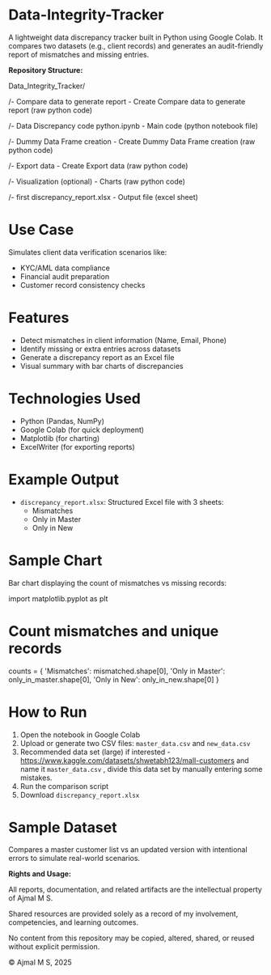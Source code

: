 # Data-Integrity-Tracker

A lightweight data discrepancy tracker built in Python using Google Colab. It compares two datasets (e.g., client records) and generates an audit-friendly report of mismatches and missing entries.

**Repository Structure:**

Data_Integrity_Tracker/

/- Compare data to generate report    - Create Compare data to generate report (raw python code)

/- Data Discrepancy code python.ipynb - Main code (python notebook file) 

/- Dummy Data Frame creation          - Create Dummy Data Frame creation (raw python code)

/- Export data                        - Create Export data (raw python code)

/- Visualization (optional)           - Charts (raw python code)

/- first discrepancy_report.xlsx      - Output file (excel sheet)

# Use Case

Simulates client data verification scenarios like:
- KYC/AML data compliance
- Financial audit preparation
- Customer record consistency checks

# Features

- Detect mismatches in client information (Name, Email, Phone)
- Identify missing or extra entries across datasets
- Generate a discrepancy report as an Excel file
- Visual summary with bar charts of discrepancies

# Technologies Used

- Python (Pandas, NumPy)
- Google Colab (for quick deployment)
- Matplotlib (for charting)
- ExcelWriter (for exporting reports)

# Example Output

- `discrepancy_report.xlsx`: Structured Excel file with 3 sheets:
  - Mismatches
  - Only in Master
  - Only in New

# Sample Chart

Bar chart displaying the count of mismatches vs missing records:

import matplotlib.pyplot as plt

# Count mismatches and unique records
counts = {
    'Mismatches': mismatched.shape[0],
    'Only in Master': only_in_master.shape[0],
    'Only in New': only_in_new.shape[0]
}

# How to Run

1. Open the notebook in Google Colab
2. Upload or generate two CSV files: `master_data.csv` and `new_data.csv`
3. Recommended data set (large) if interested - https://www.kaggle.com/datasets/shwetabh123/mall-customers and name it `master_data.csv` , divide this data set by manually entering some mistakes.
4. Run the comparison script
5. Download `discrepancy_report.xlsx`

# Sample Dataset

Compares a master customer list vs an updated version with intentional errors to simulate real-world scenarios.

**Rights and Usage:**

All reports, documentation, and related artifacts are the intellectual property of Ajmal M S.

Shared resources are provided solely as a record of my involvement, competencies, and learning outcomes.

No content from this repository may be copied, altered, shared, or reused without explicit permission.

© Ajmal M S, 2025
